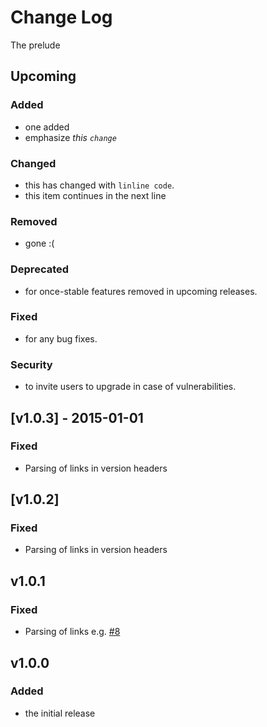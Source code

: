 # Change Log
The prelude

## Upcoming
### Added
- one added
- emphasize *this `change`*

### Changed
- this has changed with `linline code`.
- this item continues
  in the next line

### Removed
- gone :(

### Deprecated
- for once-stable features removed in upcoming releases.

### Fixed
- for any bug fixes.

### Security
- to invite users to upgrade in case of vulnerabilities.

## [v1.0.3] - 2015-01-01
### Fixed
- Parsing of links in version headers

## [v1.0.2]
### Fixed
- Parsing of links in version headers

## v1.0.1
### Fixed
- Parsing of links e.g. [#8](https://github.com/contentful-labs/keepachangelog/pull/8)

## v1.0.0
### Added
- the initial release
